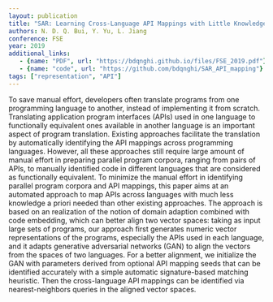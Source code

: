 ```yaml
---
layout: publication
title: "SAR: Learning Cross-Language API Mappings with Little Knowledge"
authors: N. D. Q. Bui, Y. Yu, L. Jiang
conference: FSE
year: 2019
additional_links:
   - {name: "PDF", url: "https://bdqnghi.github.io/files/FSE_2019.pdf"}
   - {name: "code", url: "https://github.com/bdqnghi/SAR_API_mapping"}
tags: ["representation", "API"]
---
```

To save manual effort, developers often translate programs from one programming language to another, instead of implementing it from scratch. Translating application program interfaces (APIs) used in one language to functionally equivalent ones available in another language is an important aspect of program translation. Existing approaches facilitate the translation by automatically identifying the API mappings across programming languages. However, all these approaches still require large amount of manual effort in preparing parallel program corpora, ranging from pairs of APIs, to manually identified code in different languages that are considered as functionally equivalent. To minimize the manual effort in identifying parallel program corpora and API mappings, this paper aims at an automated approach to map APIs across languages with much less knowledge a priori needed than other existing approaches. The approach is based on an realization of the notion of domain adaption combined with code embedding, which can better align two vector spaces: taking as input large sets of programs, our approach first generates numeric vector representations of the programs, especially the APIs used in each language, and it adapts generative adversarial networks (GAN) to align the vectors from the spaces of two languages. For a better alignment, we initialize the GAN with parameters derived from optional API mapping seeds that can be identified accurately with a simple automatic signature-based matching heuristic. Then the cross-language API mappings can be identified via nearest-neighbors queries in the aligned vector spaces.
